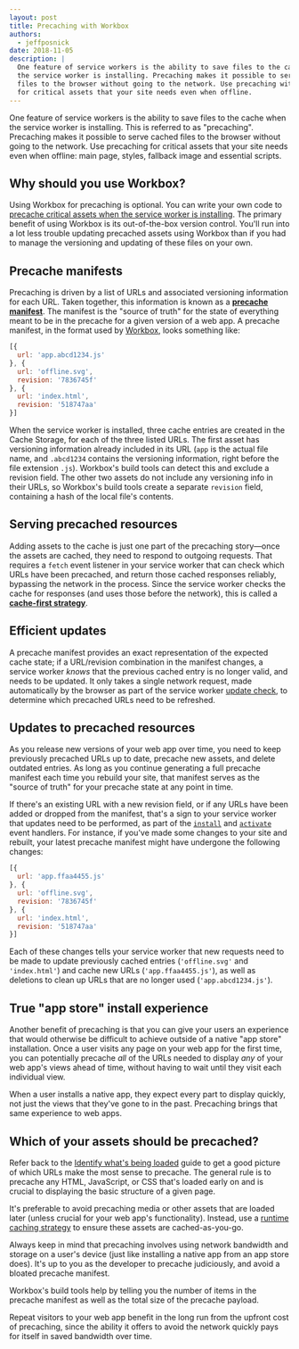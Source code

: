 ```yaml
---
layout: post
title: Precaching with Workbox
authors:
  - jeffposnick
date: 2018-11-05
description: |
  One feature of service workers is the ability to save files to the cache when
  the service worker is installing. Precaching makes it possible to serve cached
  files to the browser without going to the network. Use precaching with Workbox
  for critical assets that your site needs even when offline.
---
```


One feature of service workers is the ability to save files to the cache when
the service worker is installing. This is referred to as "precaching".
Precaching makes it possible to serve cached files to the browser without going
to the network. Use precaching for critical assets that your site needs even
when offline: main page, styles, fallback image and essential scripts.

## Why should you use Workbox?

Using Workbox for precaching is optional. You can write your own code to
[precache critical assets when the service worker is installing](https://developers.google.com/web/ilt/pwa/caching-files-with-service-worker).
The primary benefit of using Workbox is its out-of-the-box version control.
You'll run into a lot less trouble updating precached assets using Workbox than
if you had to manage the versioning and updating of these files on your own.

## Precache manifests

Precaching is driven by a list of URLs and associated versioning information for
each URL. Taken together, this information is known as a
[**precache manifest**](https://developers.google.com/web/tools/workbox/modules/workbox-precaching#explanation_of_the_precache_list).
The manifest is the "source of truth" for the state of everything meant to be in
the precache for a given version of a web app. A precache manifest, in the
format used by [Workbox](https://developers.google.com/web/tools/workbox/),
looks something like:

```js
[{
  url: 'app.abcd1234.js'
}, {
  url: 'offline.svg',
  revision: '7836745f'
}, {
  url: 'index.html',
  revision: '518747aa'
}]
```

When the service worker is installed, three cache entries are created in the
Cache Storage, for each of the three listed URLs. The first asset has versioning
information already included in its URL (`app` is the actual file name, and
`.abcd1234` contains the versioning information, right before the file extension
`.js`). Workbox's build tools can detect this and exclude a revision field. The
other two assets do not include any versioning info in their URLs, so Workbox's
build tools create a separate `revision` field, containing a hash of the local
file's contents.

## Serving precached resources

Adding assets to the cache is just one part of the precaching story—once the
assets are cached, they need to respond to outgoing requests. That requires a
`fetch` event listener in your service worker that can check which URLs have
been precached, and return those cached responses reliably, bypassing the
network in the process. Since the service worker checks the cache for responses
(and uses those before the network), this is called a
[**cache-first strategy**](https://developers.google.com/web/tools/workbox/modules/workbox-strategies#cache_first_cache_falling_back_to_network).

## Efficient updates

A precache manifest provides an exact representation of the expected cache
state; if a URL/revision combination in the manifest changes, a service worker
_knows_ that the previous cached entry is no longer valid, and needs to be
updated. It only takes a single network request, made automatically by the
browser as part of the service worker
[update check](https://developers.google.com/web/fundamentals/primers/service-workers/lifecycle#updates),
to determine which precached URLs need to be refreshed.

## Updates to precached resources

As you release new versions of your web app over time, you need to keep
previously precached URLs up to date, precache new assets, and delete outdated
entries. As long as you continue generating a full precache manifest each time
you rebuild your site, that manifest serves as the "source of truth" for your
precache state at any point in time.

If there's an existing URL with a new revision field, or if any URLs have been
added or dropped from the manifest, that's a sign to your service worker that
updates need to be performed, as part of the
[`install`](https://developers.google.com/web/fundamentals/primers/service-workers/lifecycle#install_1)
and
[`activate`](https://developers.google.com/web/fundamentals/primers/service-workers/lifecycle#activate_1)
event handlers. For instance, if you've made some changes to your site and
rebuilt, your latest precache manifest might have undergone the following
changes:

```js
[{
  url: 'app.ffaa4455.js'
}, {
  url: 'offline.svg',
  revision: '7836745f'
}, {
  url: 'index.html',
  revision: '518747aa'
}]
```

Each of these changes tells your service worker that new requests need to be
made to update previously cached entries (`'offline.svg'` and `'index.html'`)
and cache new URLs (`'app.ffaa4455.js'`), as well as deletions to clean up URLs
that are no longer used (`'app.abcd1234.js'`).

## True "app store" install experience

Another benefit of precaching is that you can give your users an experience that
would otherwise be difficult to achieve outside of a native "app store"
installation. Once a user visits any page on your web app for the first time,
you can potentially precache _all_ of the URLs needed to display _any_ of your
web app's views ahead of time, without having to wait until they visit each
individual view.

When a user installs a native app, they expect every part to display quickly,
not just the views that they've gone to in the past. Precaching brings that same
experience to web apps.

## Which of your assets should be precached?

Refer back to the [Identify what's being
loaded](/identify-resources-via-network-panel/) guide to get a good
picture of which URLs make the most sense to precache. The general rule is to
precache any HTML, JavaScript, or CSS that's loaded early on and is crucial to
displaying the basic structure of a given page.

It's preferable to avoid precaching media or other assets that are loaded later
(unless crucial for your web app's functionality). Instead, use a [runtime
caching strategy](/runtime-caching-with-workbox/) to ensure these
assets are cached-as-you-go.

Always keep in mind that precaching involves using network bandwidth and storage
on a user's device (just like installing a native app from an app store does).
It's up to you as the developer to precache judiciously, and avoid a bloated
precache manifest.

Workbox's build tools help by telling you the number of items in the precache
manifest as well as the total size of the precache payload.

Repeat visitors to your web app benefit in the long run from the upfront cost of
precaching, since the ability it offers to avoid the network quickly pays for
itself in saved bandwidth over time.

